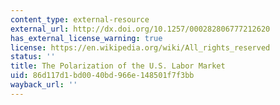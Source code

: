 ```yaml
---
content_type: external-resource
external_url: http://dx.doi.org/10.1257/000282806777212620
has_external_license_warning: true
license: https://en.wikipedia.org/wiki/All_rights_reserved
status: ''
title: The Polarization of the U.S. Labor Market
uid: 86d117d1-bd00-40bd-966e-148501f7f3bb
wayback_url: ''
---
```

